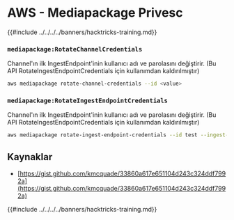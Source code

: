 # AWS - Mediapackage Privesc

{{#include ../../../../banners/hacktricks-training.md}}

### `mediapackage:RotateChannelCredentials`

Channel'ın ilk IngestEndpoint'inin kullanıcı adı ve parolasını değiştirir. (Bu API RotateIngestEndpointCredentials için kullanımdan kaldırılmıştır)
```bash
aws mediapackage rotate-channel-credentials --id <value>
```
### `mediapackage:RotateIngestEndpointCredentials`

Channel'ın ilk IngestEndpoint'inin kullanıcı adı ve parolasını değiştirir. (Bu API RotateIngestEndpointCredentials için kullanımdan kaldırılmıştır)
```bash
aws mediapackage rotate-ingest-endpoint-credentials --id test --ingest-endpoint-id 584797f1740548c389a273585dd22a63
```
## Kaynaklar

- [https://gist.github.com/kmcquade/33860a617e651104d243c324ddf7992a](https://gist.github.com/kmcquade/33860a617e651104d243c324ddf7992a)

{{#include ../../../../banners/hacktricks-training.md}}
